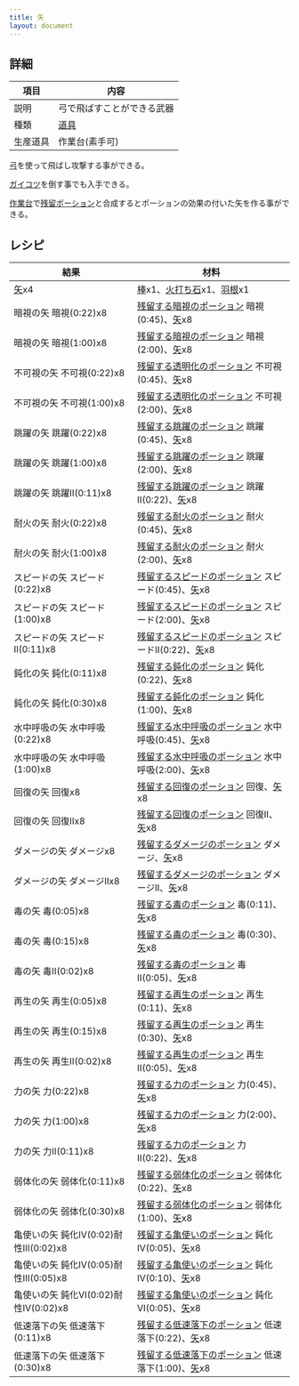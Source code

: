 ```yaml
---
title: 矢
layout: document
---
```

## 詳細

|項目|内容|
|---|---|
|説明|弓で飛ばすことができる武器|
|種類|[道具](道具)|
|生産道具|作業台(素手可)|

[弓](弓)を使って飛ばし攻撃する事ができる。

[ガイコツ](ガイコツ)を倒す事でも入手できる。

[作業台](作業台)で[残留ポーション](残留ポーション)と合成するとポーションの効果の付いた矢を作る事ができる。

## レシピ

|結果|材料|
|---|---|
|[矢](矢)x4|[棒](棒)x1、[火打ち石](火打ち石)x1、[羽根](羽根)x1|
|暗視の矢 暗視(0:22)x8|[残留する暗視のポーション](残留ポーション) 暗視(0:45)、[矢](矢)x8|
|暗視の矢 暗視(1:00)x8|[残留する暗視のポーション](残留ポーション) 暗視(2:00)、[矢](矢)x8|
|不可視の矢 不可視(0:22)x8|[残留する透明化のポーション](残留ポーション) 不可視(0:45)、[矢](矢)x8|
|不可視の矢 不可視(1:00)x8|[残留する透明化のポーション](残留ポーション) 不可視(2:00)、[矢](矢)x8|
|跳躍の矢 跳躍(0:22)x8|[残留する跳躍のポーション](残留ポーション) 跳躍(0:45)、[矢](矢)x8|
|跳躍の矢 跳躍(1:00)x8|[残留する跳躍のポーション](残留ポーション) 跳躍(2:00)、[矢](矢)x8|
|跳躍の矢 跳躍II(0:11)x8|[残留する跳躍のポーション](残留ポーション) 跳躍II(0:22)、[矢](矢)x8|
|耐火の矢 耐火(0:22)x8|[残留する耐火のポーション](残留ポーション) 耐火(0:45)、[矢](矢)x8|
|耐火の矢 耐火(1:00)x8|[残留する耐火のポーション](残留ポーション) 耐火(2:00)、[矢](矢)x8|
|スピードの矢 スピード(0:22)x8|[残留するスピードのポーション](残留ポーション) スピード(0:45)、[矢](矢)x8|
|スピードの矢 スピード(1:00)x8|[残留するスピードのポーション](残留ポーション) スピード(2:00)、[矢](矢)x8|
|スピードの矢 スピードII(0:11)x8|[残留するスピードのポーション](残留ポーション) スピードII(0:22)、[矢](矢)x8|
|鈍化の矢 鈍化(0:11)x8|[残留する鈍化のポーション](残留ポーション) 鈍化(0:22)、[矢](矢)x8|
|鈍化の矢 鈍化(0:30)x8|[残留する鈍化のポーション](残留ポーション) 鈍化(1:00)、[矢](矢)x8|
|水中呼吸の矢 水中呼吸(0:22)x8|[残留する水中呼吸のポーション](残留ポーション) 水中呼吸(0:45)、[矢](矢)x8|
|水中呼吸の矢 水中呼吸(1:00)x8|[残留する水中呼吸のポーション](残留ポーション) 水中呼吸(2:00)、[矢](矢)x8|
|回復の矢 回復x8|[残留する回復のポーション](残留ポーション) 回復、[矢](矢)x8|
|回復の矢 回復IIx8|[残留する回復のポーション](残留ポーション) 回復II、[矢](矢)x8|
|ダメージの矢 ダメージx8|[残留するダメージのポーション](残留ポーション) ダメージ、[矢](矢)x8|
|ダメージの矢 ダメージIIx8|[残留するダメージのポーション](残留ポーション) ダメージII、[矢](矢)x8|
|毒の矢 毒(0:05)x8|[残留する毒のポーション](残留ポーション) 毒(0:11)、[矢](矢)x8|
|毒の矢 毒(0:15)x8|[残留する毒のポーション](残留ポーション) 毒(0:30)、[矢](矢)x8|
|毒の矢 毒II(0:02)x8|[残留する毒のポーション](残留ポーション) 毒II(0:05)、[矢](矢)x8|
|再生の矢 再生(0:05)x8|[残留する再生のポーション](残留ポーション) 再生(0:11)、[矢](矢)x8|
|再生の矢 再生(0:15)x8|[残留する再生のポーション](残留ポーション) 再生(0:30)、[矢](矢)x8|
|再生の矢 再生II(0:02)x8|[残留する再生のポーション](残留ポーション) 再生II(0:05)、[矢](矢)x8|
|力の矢 力(0:22)x8|[残留する力のポーション](残留ポーション) 力(0:45)、[矢](矢)x8|
|力の矢 力(1:00)x8|[残留する力のポーション](残留ポーション) 力(2:00)、[矢](矢)x8|
|力の矢 力II(0:11)x8|[残留する力のポーション](残留ポーション) 力II(0:22)、[矢](矢)x8|
|弱体化の矢 弱体化(0:11)x8|[残留する弱体化のポーション](残留ポーション) 弱体化(0:22)、[矢](矢)x8|
|弱体化の矢 弱体化(0:30)x8|[残留する弱体化のポーション](残留ポーション) 弱体化(1:00)、[矢](矢)x8|
|亀使いの矢 鈍化IV(0:02)耐性III(0:02)x8|[残留する亀使いのポーション](残留ポーション) 鈍化IV(0:05)、[矢](矢)x8|
|亀使いの矢 鈍化IV(0:05)耐性III(0:05)x8|[残留する亀使いのポーション](残留ポーション) 鈍化IV(0:10)、[矢](矢)x8|
|亀使いの矢 鈍化VI(0:02)耐性IV(0:02)x8|[残留する亀使いのポーション](残留ポーション) 鈍化VI(0:05)、[矢](矢)x8|
|低速落下の矢 低速落下(0:11)x8|[残留する低速落下のポーション](残留ポーション) 低速落下(0:22)、[矢](矢)x8|
|低速落下の矢 低速落下(0:30)x8|[残留する低速落下のポーション](残留ポーション) 低速落下(1:00)、[矢](矢)x8|
